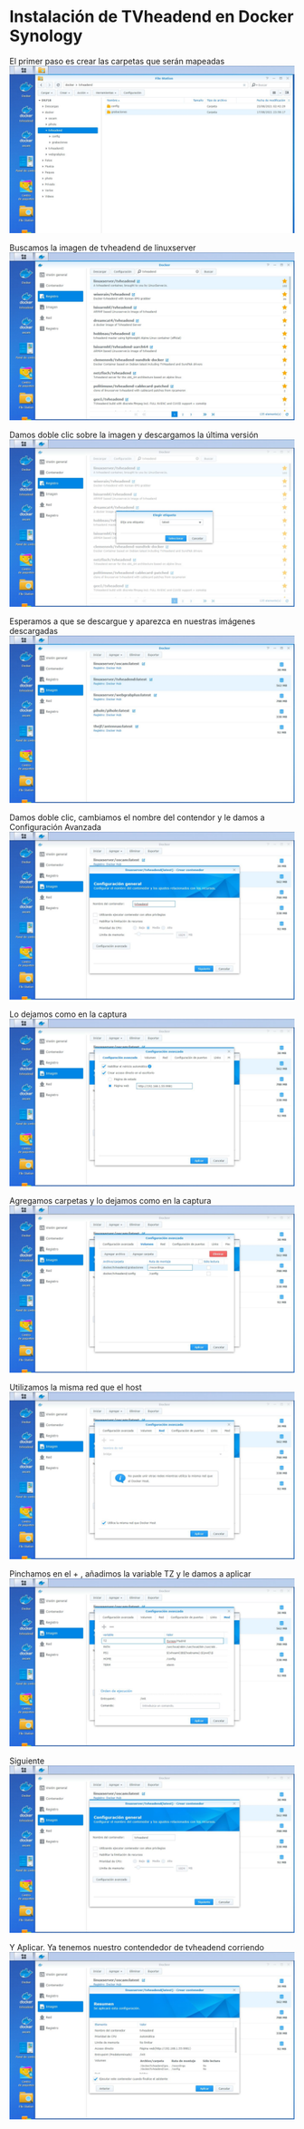 # <b>Instalación de TVheadend en Docker Synology </B>
El primer paso es crear las carpetas que serán mapeadas
![alt text](https://raw.githubusercontent.com/davidmuma/Docker_dobleM/master/Images/d0.jpg)

Buscamos la imagen de tvheadend de linuxserver
![alt text](https://raw.githubusercontent.com/davidmuma/Docker_dobleM/master/Images/d1.jpg)

Damos doble clic sobre la imagen y descargamos la última versión
![alt text](https://raw.githubusercontent.com/davidmuma/Docker_dobleM/master/Images/d2.jpg)

Esperamos a que se descargue y aparezca en nuestras imágenes descargadas
![alt text](https://raw.githubusercontent.com/davidmuma/Docker_dobleM/master/Images/d3.jpg)

Damos doble clic, cambiamos el nombre del contendor y le damos a Configuración Avanzada
![alt text](https://raw.githubusercontent.com/davidmuma/Docker_dobleM/master/Images/d4.jpg)

Lo dejamos como en la captura
![alt text](https://raw.githubusercontent.com/davidmuma/Docker_dobleM/master/Images/d5.jpg)

Agregamos carpetas y lo dejamos como en la captura
![alt text](https://raw.githubusercontent.com/davidmuma/Docker_dobleM/master/Images/d6.jpg)

Utilizamos la misma red que el host
![alt text](https://raw.githubusercontent.com/davidmuma/Docker_dobleM/master/Images/d7.jpg)

Pinchamos en el + , añadimos la variable TZ y le damos a aplicar
![alt text](https://raw.githubusercontent.com/davidmuma/Docker_dobleM/master/Images/d8.jpg)

Siguiente
![alt text](https://raw.githubusercontent.com/davidmuma/Docker_dobleM/master/Images/d9.jpg)

Y Aplicar. Ya tenemos nuestro contendedor de tvheadend corriendo
![alt text](https://raw.githubusercontent.com/davidmuma/Docker_dobleM/master/Images/d10.jpg)
